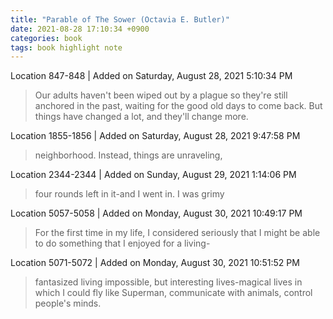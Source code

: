 ```yaml
---
title: "Parable of The Sower (Octavia E. Butler)"
date: 2021-08-28 17:10:34 +0900
categories: book
tags: book highlight note
---
```


Location 847-848 | Added on Saturday, August 28, 2021 5:10:34 PM

> Our adults haven't been wiped out by a plague so they're still anchored in the past, waiting for the good old days to come back. But things have changed a lot, and they'll change more.

Location 1855-1856 | Added on Saturday, August 28, 2021 9:47:58 PM

> neighborhood. Instead, things are unraveling,

Location 2344-2344 | Added on Sunday, August 29, 2021 1:14:06 PM

> four rounds left in it-and I went in. I was grimy

Location 5057-5058 | Added on Monday, August 30, 2021 10:49:17 PM

> For the first time in my life, I considered seriously that I might be able to do something that I enjoyed for a living-

Location 5071-5072 | Added on Monday, August 30, 2021 10:51:52 PM

> fantasized living impossible, but interesting lives-magical lives in which I could fly like Superman, communicate with animals, control people's minds.
